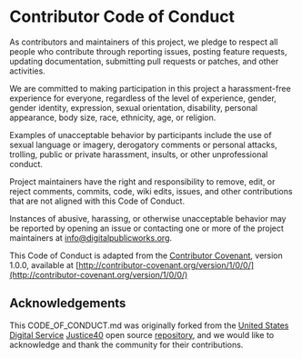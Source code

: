 # Contributor Code of Conduct

As contributors and maintainers of this project, we pledge to respect all people who contribute through reporting
issues, posting feature requests, updating documentation, submitting pull requests or patches, and other activities.

We are committed to making participation in this project a harassment-free experience for everyone, regardless of
the level of experience, gender, gender identity, expression, sexual orientation, disability, personal appearance,
body size, race, ethnicity, age, or religion.

Examples of unacceptable behavior by participants include the use of sexual language or imagery, derogatory
comments or personal attacks, trolling, public or private harassment, insults, or other unprofessional conduct.

Project maintainers have the right and responsibility to remove, edit, or reject comments, commits, code, wiki
edits, issues, and other contributions that are not aligned with this Code of Conduct.

Instances of abusive, harassing, or otherwise unacceptable behavior may be reported by opening an issue or
contacting one or more of the project maintainers at info@digitalpublicworks.org.

This Code of Conduct is adapted from the [Contributor Covenant](http://contributor-covenant.org), version 1.0.0,
available at [http://contributor-covenant.org/version/1/0/0/](http://contributor-covenant.org/version/1/0/0/)

## Acknowledgements

This CODE_OF_CONDUCT.md was originally forked from the [United States Digital Service](https://usds.gov) [Justice40](https://thejustice40.com)
open source [repository](https://github.com/usds/justice40-tool), and we would like to acknowledge and thank the
community for their contributions.
